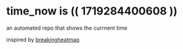 # time_now is (( 1719284400608 ))

an automated repo that shows the currnent time

inspired by [breakingheatmap](https://github.com/breakingheatmap/breakingheatmap)